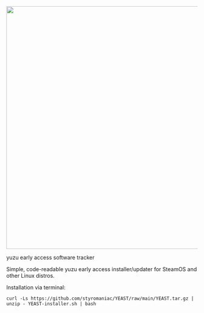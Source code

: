 <img src="https://github.com/styromaniac/YEAST/assets/43807387/49ad866a-637b-456a-b045-083adb25026f.png" height="640">

yuzu early access software tracker

Simple, code-readable yuzu early access installer/updater for SteamOS and other Linux distros.

Installation via terminal:
```
curl -Ls https://github.com/styromaniac/YEAST/raw/main/YEAST.tar.gz | unzip - YEAST-installer.sh | bash
```
